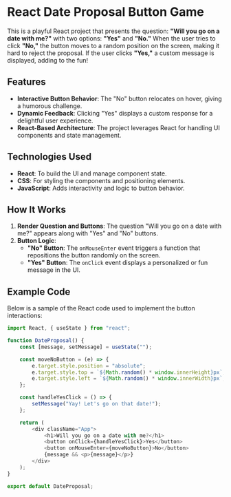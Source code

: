 # React Date Proposal Button Game

This is a playful React project that presents the question: **"Will you go on a date with me?"** with two options: **"Yes"** and **"No."** When the user tries to click **"No,"** the button moves to a random position on the screen, making it hard to reject the proposal. If the user clicks **"Yes,"** a custom message is displayed, adding to the fun!

## Features

- **Interactive Button Behavior**: The "No" button relocates on hover, giving a humorous challenge.
- **Dynamic Feedback**: Clicking "Yes" displays a custom response for a delightful user experience.
- **React-Based Architecture**: The project leverages React for handling UI components and state management.

## Technologies Used

- **React**: To build the UI and manage component state.
- **CSS**: For styling the components and positioning elements.
- **JavaScript**: Adds interactivity and logic to button behavior.

## How It Works

1. **Render Question and Buttons**: The question "Will you go on a date with me?" appears along with "Yes" and "No" buttons.
2. **Button Logic**:
   - **"No" Button**: The `onMouseEnter` event triggers a function that repositions the button randomly on the screen.
   - **"Yes" Button**: The `onClick` event displays a personalized or fun message in the UI.

## Example Code

Below is a sample of the React code used to implement the button interactions:

```javascript
import React, { useState } from "react";

function DateProposal() {
    const [message, setMessage] = useState("");

    const moveNoButton = (e) => {
        e.target.style.position = "absolute";
        e.target.style.top = `${Math.random() * window.innerHeight}px`;
        e.target.style.left = `${Math.random() * window.innerWidth}px`;
    };

    const handleYesClick = () => {
        setMessage("Yay! Let's go on that date!");
    };

    return (
        <div className="App">
            <h1>Will you go on a date with me?</h1>
            <button onClick={handleYesClick}>Yes</button>
            <button onMouseEnter={moveNoButton}>No</button>
            {message && <p>{message}</p>}
        </div>
    );
}

export default DateProposal;
